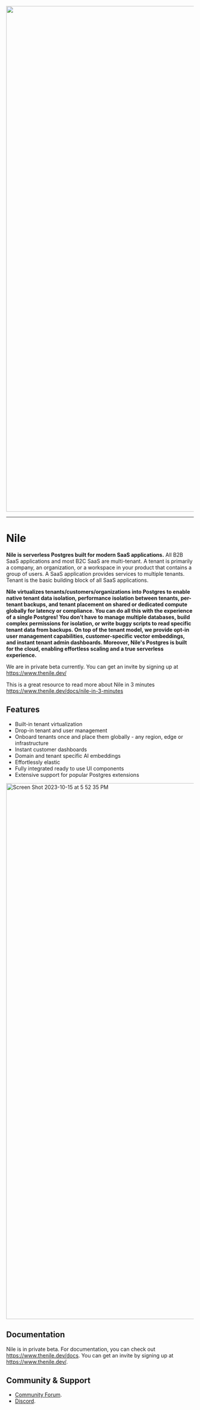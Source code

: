 <p align="center">
<img width="1356" alt="Screen Shot 2023-06-21 at 7 35 32 PM" src="https://github.com/niledatabase/niledatabase/assets/2977624/ab6c0f96-510c-4f87-b53d-02179a71d376">
</p>

---

# Nile

**Nile is serverless Postgres built for modern SaaS applications.** All B2B SaaS applications and most B2C SaaS are multi-tenant. A tenant is primarily a company, an organization, or a workspace in your product that contains a group of users. A SaaS application provides services to multiple tenants. Tenant is the basic building block of all SaaS applications.

**Nile virtualizes tenants/customers/organizations into Postgres to enable native tenant data isolation, performance isolation between tenants, per-tenant backups, and tenant placement on shared or dedicated compute globally for latency or compliance. You can do all this with the experience of a single Postgres! You don’t have to manage multiple databases, build complex permissions for isolation, or write buggy scripts to read specific tenant data from backups. On top of the tenant model, we provide opt-in user management capabilities, customer-specific vector embeddings, and instant tenant admin dashboards. Moreover, Nile's Postgres is built for the cloud, enabling effortless scaling and a true serverless experience.**

We are in private beta currently. You can get an invite by signing up at https://www.thenile.dev/

This is a great resource to read more about Nile in 3 minutes https://www.thenile.dev/docs/nile-in-3-minutes

## Features

- Built-in tenant virtualization
- Drop-in tenant and user management
- Onboard tenants once and place them globally - any region, edge or infrastructure
- Instant customer dashboards
- Domain and tenant specific AI embeddings
- Effortlessly elastic
- Fully integrated ready to use UI components
- Extensive support for popular Postgres extensions

<img width="1437" alt="Screen Shot 2023-10-15 at 5 52 35 PM" src="https://github.com/niledatabase/niledatabase/assets/2977624/42668baf-0067-4b94-a3b5-65bfa33a5aeb">

## Documentation

Nile is in private beta. For documentation, you can check out https://www.thenile.dev/docs. You can get an invite by signing up at https://www.thenile.dev/.

## Community & Support

- [Community Forum](https://github.com/orgs/niledatabase/discussions).
- [Discord](https://discord.gg/s7hcR9Hxj3).
